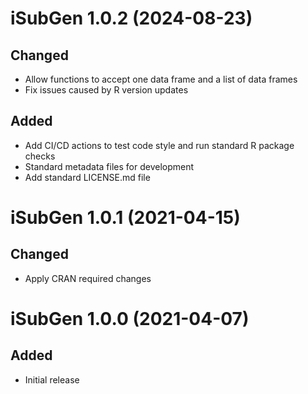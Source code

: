 # iSubGen 1.0.2 (2024-08-23)

## Changed
* Allow functions to accept one data frame and a list of data frames
* Fix issues caused by R version updates

## Added
* Add CI/CD actions to test code style and run standard R package checks
* Standard metadata files for development
* Add standard LICENSE.md file

# iSubGen 1.0.1 (2021-04-15)
## Changed
* Apply CRAN required changes

# iSubGen 1.0.0 (2021-04-07)

## Added
* Initial release
